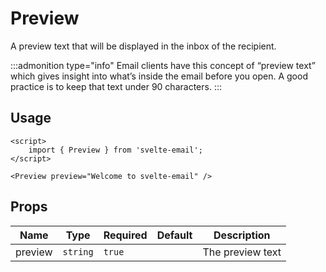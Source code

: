 # Preview

A preview text that will be displayed in the inbox of the recipient.

:::admonition type="info"
Email clients have this concept of “preview text” which gives insight into what’s inside the email before you open. A good practice is to keep that text under 90 characters.
:::

## Usage

```svelte
<script>
	import { Preview } from 'svelte-email';
</script>

<Preview preview="Welcome to svelte-email" />
```

## Props

<script>
	import { Chip } from '@svelteness/kit-docs';
</script>

| Name                 | Type     | Required | Default | Description      |
| -------------------- | -------- | -------- | ------- | ---------------- |
| <Chip>preview</Chip> | `string` | `true`   |         | The preview text |
